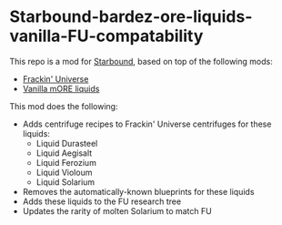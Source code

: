 # Starbound-bardez-ore-liquids-vanilla-FU-compatability

This repo is a mod for [Starbound](https://playstarbound.com/), based on top of the following mods:
- [Frackin' Universe](https://steamcommunity.com/sharedfiles/filedetails/?id=729480149) 
- [Vanilla mORE liquids](https://steamcommunity.com/sharedfiles/filedetails/?id=2892477151)

This mod does the following:

- Adds centrifuge recipes to Frackin' Universe centrifuges for these liquids:
   - Liquid Durasteel
   - Liquid Aegisalt
   - Liquid Ferozium
   - Liquid Violoum
   - Liquid Solarium
- Removes the automatically-known blueprints for these liquids
- Adds these liquids to the FU research tree
- Updates the rarity of molten Solarium to match FU 